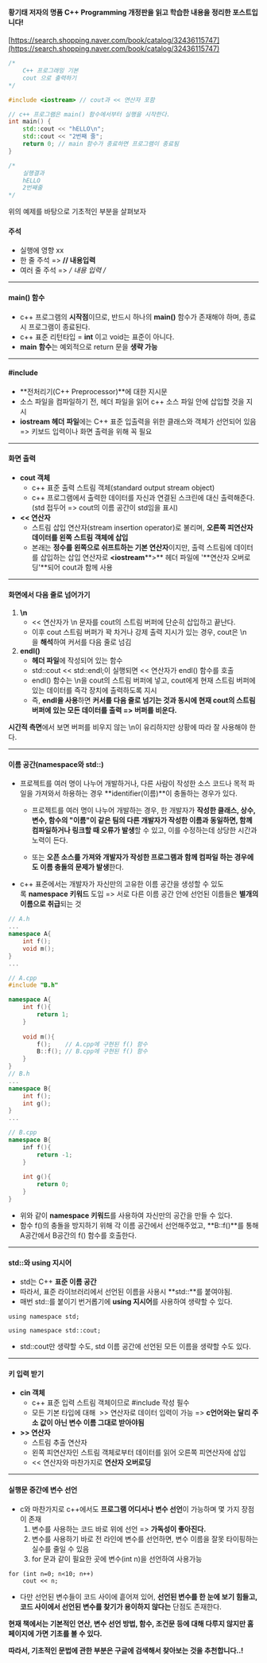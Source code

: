 #### **황기태 저자의 **명품 C++ Programming 개정판을 읽고 학습한 내용을 정리한 포스트입니다!****

[https://search.shopping.naver.com/book/catalog/32436115747](https://search.shopping.naver.com/book/catalog/32436115747)

```c++
/*
    C++ 프로그래밍 기본
    cout 으로 출력하기
*/

#include <iostream> // cout과 << 연산자 포함

// c++ 프로그램은 main() 함수에서부터 실행을 시작한다.
int main() {
    std::cout << "hELLO\n";
    std::cout << "2번째 줄";
    return 0; // main 함수가 종료하면 프로그램이 종료됨
}

/*
    실행결과
    hELLO
    2번째줄
*/
```

위의 예제를 바탕으로 기초적인 부분을 살펴보자

#### **주석**

- 실행에 영향 xx 
- 한 줄 주석 => **// 내용입력**
- 여러 줄 주석 => **/* 내용 입력 */**

---

#### **main() 함수**

- c++ 프로그램의 **시작점**이므로, 반드시 하나의 **main()** 함수가 존재해야 하며, 종료시 프로그램이 종료된다.
- c++ 표준 리턴타입 = **int** 이고 void는 표준이 아니다.
- **main** **함수**는 예외적으로 return 문을 **생략 가능**

---

#### **#include <iostream>**

- **전처리기(C++ Preprocessor)**에 대한 지시문
- 소스 파일을 컴파일하기 전, <iostream> 헤더 파일을 읽어 c++ 소스 파일 안에 삽입할 것을 지시
- **iostream 헤더** **파일**에는 C++ 표준 입출력을 위한 클래스와 객체가 선언되어 있음 => 키보드 입력이나 화면 출력을 위해 꼭 필요

---

#### **화면 출력**

- **cout 객체**
    - c++ 표준 출력 스트림 객체(standard output stream object)
    - c++ 프로그램에서 출력한 데이터를 자신과 연결된 스크린에 대신 출력해준다. (std 접두어 => cout의 이름 공간이 std임을 표시)
- **<< 연산자**
    - 스트림 삽입 연산자(stream insertion operator)로 불리며, **오른쪽 피연산자 데이터를 왼쪽 스트림 객체에 삽입**
    - 본래는 **정수를 왼쪽으로 쉬프트하는 기본 연산자**이지만, 출력 스트림에 데이터를 삽입하는 삽입 연산자로 **<iostream****>** 헤더 파일에 '**연산자 오버로딩'**되어 cout과 함께 사용

---

#### **화면에서 다음 줄로 넘어가기**

1. **\n**  
    - << 연산자가 \n 문자를 cout의 스트림 버퍼에 단순히 삽입하고 끝난다.
    - 이후 cout 스트림 버퍼가 꽉 차거나 강제 출력 지시가 있는 경우, cout은 \n을 **해석**하여 커서를 다음 줄로 넘김
2. **endl()**
    - **<iostream> 헤더 파일**에 작성되어 있는 함수
    - std::cout << std::endl;이 실행되면 << 연산자가 endl() 함수를 호출
    - endl() 함수는 \n을 cout의 스트림 버퍼에 넣고, cout에게 현재 스트림 버퍼에 있는 데이터를 즉각 장치에 출력하도록 지시
    - 즉, **endl을 사용**하면 **커서를 다음 줄로 넘기는 것과 동시에 현재 cout의 스트림 버퍼에 있는 모든 데이터를 출력 => 버퍼를 비운다.**

**시간적 측면**에서 보면 버퍼를 비우지 않는 \n이 유리하지만 상황에 따라 잘 사용해야 한다.

---

#### **이름 공간(namespace와 std::)**

- 프로젝트를 여러 명이 나누어 개발하거나, 다른 사람이 작성한 소스 코드나 목적 파일을 가져와서 하용하는 경우 **identifier(이름)**이 충돌하는 경우가 있다.
    - 프로젝트를 여러 명이 나누어 개발하는 경우, 한 개발자가 **작성한 클래스, 상수, 변수, 함수의 "이름"이 같은 팀의 다른 개발자가 작성한 이름과 동일하면, 함께 컴파일하거나 링크할 때 오류가 발생**할 수 있고, 이를 수정하는데 상당한 시간과 노력이 든다.  
        
    - 또는 **오픈 소스를 가져와 개발자가 작성한 프로그램과 함께 컴파일 하는 경우에도 이름 충돌의 문제가 발생**한다.
- c++ 표준에서는 개발자가 자신만의 고유한 이름 공간을 생성할 수 있도록 **namespace 키워드** 도입 => 서로 다른 이름 공간 안에 선언된 이름들은 **별개의 이름으로 취급**되는 것

```c++
// A.h
...
namespace A{
	int f();
    void m();
}
...

// A.cpp
#include "B.h"

namespace A{
	int f(){
    	return 1;
    }
    
    void m(){
    	f();	// A.cpp에 구현된 f() 함수
        B::f();	// B.cpp에 구현된 f() 함수
    }
}
// B.h
...
namespace B{
    int f();
    int g();
}
...

// B.cpp
namespace B{
	inf f(){
    	return -1;
    }
    
    int g(){
    	return 0;
    }
}
```

- 위와 같이 **namespace 키워드**를 사용하여 자신만의 공간을 만들 수 있다.
- 함수 f()의 충돌을 방지하기 위해 각 이름 공간에서 선언해주었고, **B::f()**를 통해 A공간에서 B공간의 f() 함수를 호출한다.

---

#### **std::와 using 지시어**

- std는 C++ **표준 이름 공간**
- 따라서, 표준 라이브러리에서 선언된 이름을 사용시 **std::**를 붙여야됨.
- 매번 std::를 붙이기 번거롭기에 **using 지시어**를 사용하여 생략할 수 있다.

```
using namespace std;

using namespace std::cout;
```

- std::cout만 생략할 수도, std 이름 공간에 선언된 모든 이름을 생략할 수도 있다.

---

#### **키 입력 받기**

- **cin 객체**
    - c++ 표준 입력 스트림 객체이므로 #include <iostream> 작성 필수
    - 모든 기본 타입에 대해  >> 연산자로 데이터 입력이 가능 => **c언어와는 달리 주소 값이 아닌 변수 이름 그대로 받아야됨** 
- **>> 연산자**  
    - 스트림 추출 연산자
    - 왼쪽 피연산자인 스트림 객체로부터 데이터를 읽어 오른쪽 피연산자에 삽입
    - << 연산자와 마찬가지로 **연산자 오버로딩**

---

#### **실행문 중간에 변수 선언**

- c와 마찬가지로 c++에서도 **프로그램 어디서나 변수 선언**이 가능하며 몇 가지 장점이 존재
    1. 변수를 사용하는 코드 바로 위에 선언 => **가독성이 좋아진다.**
    2. 변수를 사용하기 바로 전 라인에 변수를 선언하면, 변수 이름을 잘못 타이핑하는 실수를 줄일 수 있음
    3. for 문과 같이 필요한 곳에 변수(int n)을 선언하여 사용가능

```
for (int n=0; n<10; n++)
    cout << n;
```

- 다만 선언된 변수들이 코드 사이에 흩어져 있어, **선언된 변수를 한 눈에 보기 힘들고, 코드 사이에서 선언된 변수를 찾기가 용이하지 않다는** 단점도 존재한다.

**현재 책에서는 기본적인 연산, 변수 선언 방법, 함수, 조건문 등에 대해 다루지 않지만 홈페이지에 가면 기초를 볼 수 있다.**

**따라서, 기초적인 문법에 관한 부분은 구글에 검색해서 찾아보는 것을 추천합니다..!**